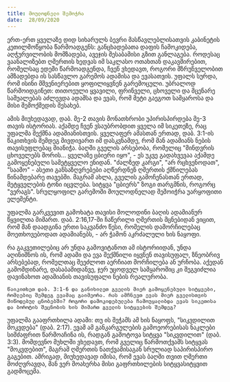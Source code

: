 ```yaml
---
title: მოულოდნელი შემოჭრა
date:  28/09/2020
---
```


ერთ-ერთ ყველაზე დიდ სიხარულს ბევრი მასწავლებლისათვის კაბინეტის კეთილმოწყობა წარმოადგენს: განცხადებათა დაფის ჩამოკიდება, აღჭურვილობის მომზადება, ავეჯის შესაბამისი გზით განლაგება. როდესაც ვაანალიზებთ ღმერთის ხედვას იმ საკლასო ოთახთან დაკავშირებით, რომელსაც ედემი წარმოადგენდა, ჩვენ ვხედავთ, როგორი მზრუნველობით ამზადებდა ის სასწავლო გარემოს ადამისა და ევასათვის. უფალს სურდა, რომ ისინი მშვენიერებით ყოფილიყვნენ გარემოცული. უბრალოდ წარმოიდგინეთ: თითოეული ყვავილი, ფრინველი, ცხოველი და მცენარე საშუალებას აძლევდა ადამსა და ევას, რომ მეტი გაეგოთ სამყაროსა და მისი შემოქმედის შესახებ.

ამის მიუხედავად, დაბ. მე-2 თავის მონათხრობი უპირისპირდება მე-3 თავის ისტორიას. აქამდე ჩვენ ვსაუბრობდით ყველა იმ სიკეთეზე, რაც უფალმა შექმნა ადამიანისთვის. ყველაფერ ამასთან ერთად, დაბ. 3:1-ის წაკითხვის შემდეგ მივდივართ იმ დასკვნამდე, რომ მან ადამიანს ნების თავისუფლებაც მიანიჭა. ბაღში გველის არსებობა, რომელიც "მინდვრის ცხოველებს შორის... ყველაზე ცბიერი იყო", - ეს უკვე გადახვევაა აქამდე გამოყენებული სამეტყველო ენიდან. "ძალზედ კარგი", "არ რცხვენოდათ", "საამო" - ასეთი განსაზღვრებები აღწერდნენ ღმერთის ქმნილებას წინამდებარე თავებში. მაგრამ ახლა, გველის გამოჩენასთან ერთად, მეტყველების  ტონი იცვლება. სიტყვა "ცბიერს" ზოგი თარგმნის, როგორც "ვერაგს". სრულყოფილ გარემოში მოულოდნელად შემოიჭრა უარყოფითი ელემენტი.

უფალმა გარკვევით გამოხატა თავისი მოლოდინი ბაღის ადამიანურ წყვილთა მიმართ. დაბ. 2:16,17-ში ჩაწერილი ღმერთის მცნებიდან ვიცით, რომ მან დაადგინა ერთი საკვანძო წესი, რომელის დამორჩილებაც მოეთხოვებოდათ ადამიანებს, - არ ჭამონ აკრძალული ხის ნაყოფი.

რა გაკვეთილებიც არ უნდა გამოვიტანოთ ამ ისტორიიდან, უნდა აღინიშნოს ის, რომ ადამი და ევა შექმნილი იყვნენ თავისუფალ, ზნეობრივ არსებებად, რომელთაც შეეძლოთ აერჩიათ მორჩილება ან ურჩობა. აქედან გამომდინარე, დასაბამიდანვე, ჯერ უცოდველ სამყაროშიც კი შეგვიძლია დავინახოთ ადამიანის თავისუფალი ნების რეალურობა.

`წაიკითხეთ დაბ. 3:1-6 და განიხილეთ გველის მიერ გამოყენებული სიტყვები, რომლებიც შემდეგ ევამაც გაიმეორა. რას ამჩნევთ ევას მიერ გველისთვის მიწოდებულ ცნობებში? როგორი დამოკიდებულება ჩამოუყალიბდა ევას სიკეთისა და ბოროტის შეცნობის ხის მიმართ გველის სიტყვების შემდეგ?`

უფალმა გააფრთხილა ადამი: თუ ის შეჭამს ამ ხის ნაყოფს, "სიკვდილით მოკვდება" (დაბ. 2:17). ევამ ამ განკარგულების გამოეორებისას ნაკლები სიმძაფრით წარმოაჩინა ის, რადგან გამოტოვა სიტყვა "სიკვდილით" (დაბ. 3:3). მომდევნო მუხლში ვხედავთ, რომ გველიც წარმოთქვამს სიტყვას "მოკვდებით", მაგრამ ღმერთის ნათქვამისაგან სრულიად საპირისპირო გაგებით. ამრიგად, მიუხედავად იმისა, რომ ევას ბაღში თვით ღმერთი მოძღვრავდა, მან ვერ მოახერხა მისი გაფრთხილების სიტყვასიტყვით გადმოცემა. 